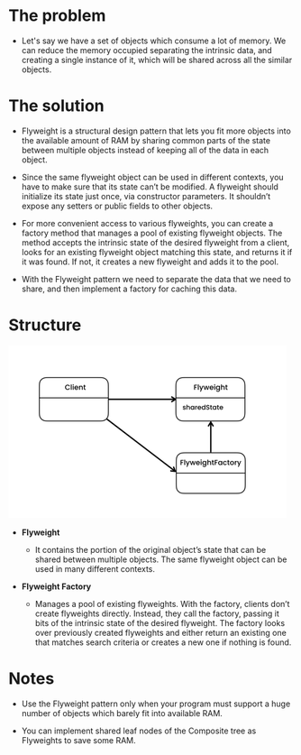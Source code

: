 # The problem

- Let's say we have a set of objects which consume a lot of memory. We can reduce the memory occupied separating the intrinsic data, and creating a single instance of it, which will be shared across all the similar objects.

# The solution

- Flyweight is a structural design pattern that lets you fit more objects into the available amount of RAM by sharing common parts of the state between multiple objects instead of keeping all of the data in each object.

- Since the same flyweight object can be used in different contexts, you have to make sure that its state can’t be modified. A flyweight should initialize its state just once, via constructor parameters. It shouldn’t expose any setters or public fields to other objects.

- For more convenient access to various flyweights, you can create a factory method that manages a pool of existing flyweight objects. The method accepts the intrinsic state of the desired flyweight from a client, looks for an existing flyweight object matching this state, and returns it if it was found. If not, it creates a new flyweight and adds it to the pool.

- With the Flyweight pattern we need to separate the data that we need to share, and then implement a factory for caching this data. 

# Structure 

![](diagram.png)

- **Flyweight**
    - It contains the portion of the original object’s state that can be shared between multiple objects. The same flyweight object can be used in many different contexts.

- **Flyweight Factory**
    - Manages a pool of existing flyweights. With the factory, clients don’t create flyweights directly. Instead, they call the factory, passing it bits of the intrinsic state of the desired flyweight. The factory looks over previously created flyweights and either return an existing one that matches search criteria or creates a new one if nothing is found.

# Notes

- Use the Flyweight pattern only when your program must support a huge number of objects which barely fit into available RAM.

- You can implement shared leaf nodes of the Composite tree as Flyweights to save some RAM.